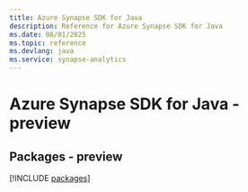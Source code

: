 ```yaml
---
title: Azure Synapse SDK for Java
description: Reference for Azure Synapse SDK for Java
ms.date: 08/01/2025
ms.topic: reference
ms.devlang: java
ms.service: synapse-analytics
---
```

# Azure Synapse SDK for Java - preview
## Packages - preview
[!INCLUDE [packages](synapse-index.md)]